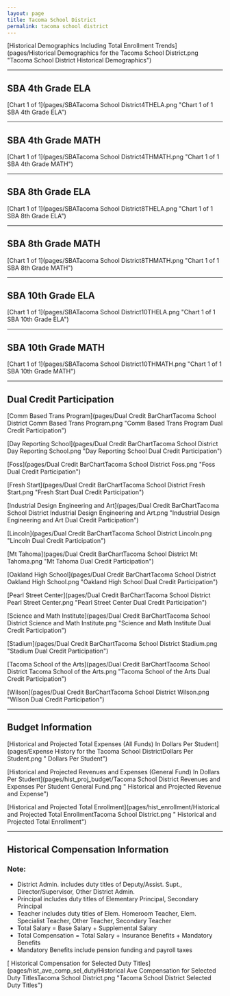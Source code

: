 ```yaml
---
layout: page
title: Tacoma School District
permalink: tacoma school district
---
```



[Historical Demographics Including Total Enrollment Trends](pages/Historical Demographics for the Tacoma School District.png "Tacoma School District Historical Demographics")

___

## SBA 4th Grade ELA

[Chart 1 of 1](pages/SBATacoma School District4THELA.png "Chart 1 of 1 SBA 4th Grade ELA")


___

## SBA 4th Grade MATH

[Chart 1 of 1](pages/SBATacoma School District4THMATH.png "Chart 1 of 1 SBA 4th Grade MATH")


___

## SBA 8th Grade ELA

[Chart 1 of 1](pages/SBATacoma School District8THELA.png "Chart 1 of 1 SBA 8th Grade ELA")


___

## SBA 8th Grade MATH

[Chart 1 of 1](pages/SBATacoma School District8THMATH.png "Chart 1 of 1 SBA 8th Grade MATH")


___

## SBA 10th Grade ELA

[Chart 1 of 1](pages/SBATacoma School District10THELA.png "Chart 1 of 1 SBA 10th Grade ELA")


___

## SBA 10th Grade MATH

[Chart 1 of 1](pages/SBATacoma School District10THMATH.png "Chart 1 of 1 SBA 10th Grade MATH")


___

## Dual Credit Participation

[Comm Based Trans Program](pages/Dual Credit BarChartTacoma School District Comm Based Trans Program.png "Comm Based Trans Program Dual Credit Participation")

[Day Reporting School](pages/Dual Credit BarChartTacoma School District Day Reporting School.png "Day Reporting School Dual Credit Participation")

[Foss](pages/Dual Credit BarChartTacoma School District Foss.png "Foss Dual Credit Participation")

[Fresh Start](pages/Dual Credit BarChartTacoma School District Fresh Start.png "Fresh Start Dual Credit Participation")

[Industrial Design Engineering and Art](pages/Dual Credit BarChartTacoma School District Industrial Design Engineering and Art.png "Industrial Design Engineering and Art Dual Credit Participation")

[Lincoln](pages/Dual Credit BarChartTacoma School District Lincoln.png "Lincoln Dual Credit Participation")

[Mt Tahoma](pages/Dual Credit BarChartTacoma School District Mt Tahoma.png "Mt Tahoma Dual Credit Participation")

[Oakland High School](pages/Dual Credit BarChartTacoma School District Oakland High School.png "Oakland High School Dual Credit Participation")

[Pearl Street Center](pages/Dual Credit BarChartTacoma School District Pearl Street Center.png "Pearl Street Center Dual Credit Participation")

[Science and Math Institute](pages/Dual Credit BarChartTacoma School District Science and Math Institute.png "Science and Math Institute Dual Credit Participation")

[Stadium](pages/Dual Credit BarChartTacoma School District Stadium.png "Stadium Dual Credit Participation")

[Tacoma School of the Arts](pages/Dual Credit BarChartTacoma School District Tacoma School of the Arts.png "Tacoma School of the Arts Dual Credit Participation")

[Wilson](pages/Dual Credit BarChartTacoma School District Wilson.png "Wilson Dual Credit Participation")


___

## Budget Information

[Historical and Projected Total Expenses (All Funds) In Dollars Per Student](pages/Expense History for the Tacoma School DistrictDollars Per Student.png " Dollars Per Student")

[Historical and Projected Revenues and Expenses (General Fund) In Dollars Per Student](pages/hist_proj_budget/Tacoma School District Revenues and Expenses Per Student General Fund.png " Historical and Projected Revenue and Expense")

[Historical and Projected Total Enrollment](pages/hist_enrollment/Historical and Projected Total EnrollmentTacoma School District.png " Historical and Projected Total Enrollment")


___

## Historical Compensation Information
### Note:
- District Admin. includes duty titles of Deputy/Assist. Supt., Director/Supervisor, Other District Admin.
- Principal includes duty titles of Elementary Principal, Secondary Principal
- Teacher includes duty titles of Elem. Homeroom Teacher, Elem. Specialist Teacher, Other Teacher, Secondary Teacher
- Total Salary = Base Salary + Supplemental Salary
- Total Compensation = Total Salary + Insurance Benefits + Mandatory Benefits
- Mandatory Benefits include pension funding and payroll taxes

[ Historical Compensation for Selected Duty Titles](pages/hist_ave_comp_sel_duty/Historical Ave Compensation for Selected Duty TitlesTacoma School District.png "Tacoma School District Selected Duty Titles")


